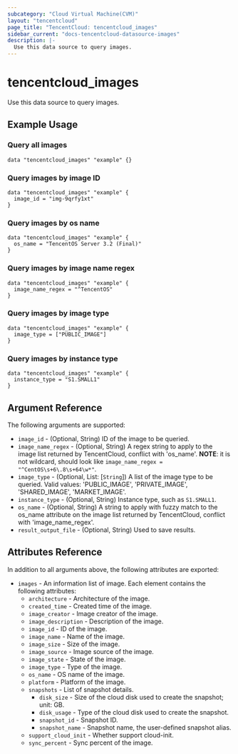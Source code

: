 ```yaml
---
subcategory: "Cloud Virtual Machine(CVM)"
layout: "tencentcloud"
page_title: "TencentCloud: tencentcloud_images"
sidebar_current: "docs-tencentcloud-datasource-images"
description: |-
  Use this data source to query images.
---
```


# tencentcloud_images

Use this data source to query images.

## Example Usage

### Query all images

```hcl
data "tencentcloud_images" "example" {}
```

### Query images by image ID

```hcl
data "tencentcloud_images" "example" {
  image_id = "img-9qrfy1xt"
}
```

### Query images by os name

```hcl
data "tencentcloud_images" "example" {
  os_name = "TencentOS Server 3.2 (Final)"
}
```

### Query images by image name regex

```hcl
data "tencentcloud_images" "example" {
  image_name_regex = "^TencentOS"
}
```

### Query images by image type

```hcl
data "tencentcloud_images" "example" {
  image_type = ["PUBLIC_IMAGE"]
}
```

### Query images by instance type

```hcl
data "tencentcloud_images" "example" {
  instance_type = "S1.SMALL1"
}
```

## Argument Reference

The following arguments are supported:

* `image_id` - (Optional, String) ID of the image to be queried.
* `image_name_regex` - (Optional, String) A regex string to apply to the image list returned by TencentCloud, conflict with 'os_name'. **NOTE**: it is not wildcard, should look like `image_name_regex = "^CentOS\s+6\.8\s+64\w*"`.
* `image_type` - (Optional, List: [`String`]) A list of the image type to be queried. Valid values: 'PUBLIC_IMAGE', 'PRIVATE_IMAGE', 'SHARED_IMAGE', 'MARKET_IMAGE'.
* `instance_type` - (Optional, String) Instance type, such as `S1.SMALL1`.
* `os_name` - (Optional, String) A string to apply with fuzzy match to the os_name attribute on the image list returned by TencentCloud, conflict with 'image_name_regex'.
* `result_output_file` - (Optional, String) Used to save results.

## Attributes Reference

In addition to all arguments above, the following attributes are exported:

* `images` - An information list of image. Each element contains the following attributes:
  * `architecture` - Architecture of the image.
  * `created_time` - Created time of the image.
  * `image_creator` - Image creator of the image.
  * `image_description` - Description of the image.
  * `image_id` - ID of the image.
  * `image_name` - Name of the image.
  * `image_size` - Size of the image.
  * `image_source` - Image source of the image.
  * `image_state` - State of the image.
  * `image_type` - Type of the image.
  * `os_name` - OS name of the image.
  * `platform` - Platform of the image.
  * `snapshots` - List of snapshot details.
    * `disk_size` - Size of the cloud disk used to create the snapshot; unit: GB.
    * `disk_usage` - Type of the cloud disk used to create the snapshot.
    * `snapshot_id` - Snapshot ID.
    * `snapshot_name` - Snapshot name, the user-defined snapshot alias.
  * `support_cloud_init` - Whether support cloud-init.
  * `sync_percent` - Sync percent of the image.


